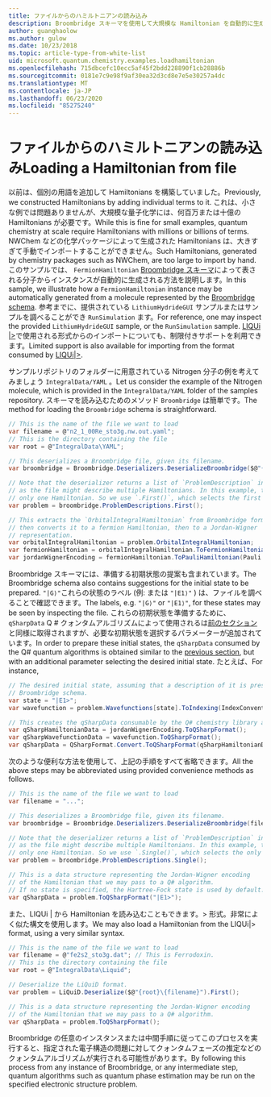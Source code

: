 ```yaml
---
title: ファイルからのハミルトニアンの読み込み
description: Broombridge スキーマを使用して大規模な Hamiltonian を自動的に生成する方法について説明します。
author: guanghaolow
ms.author: gulow
ms.date: 10/23/2018
ms.topic: article-type-from-white-list
uid: microsoft.quantum.chemistry.examples.loadhamiltonian
ms.openlocfilehash: 715dbcefc10ecc5af45f2bdd228890f1cb28886b
ms.sourcegitcommit: 0181e7c9e98f9af30ea32d3cd8e7e5e30257a4dc
ms.translationtype: MT
ms.contentlocale: ja-JP
ms.lasthandoff: 06/23/2020
ms.locfileid: "85275240"
---
```

# <a name="loading-a-hamiltonian-from-file"></a><span data-ttu-id="1318d-103">ファイルからのハミルトニアンの読み込み</span><span class="sxs-lookup"><span data-stu-id="1318d-103">Loading a Hamiltonian from file</span></span>
<span data-ttu-id="1318d-104">以前は、個別の用語を追加して Hamiltonians を構築していました。</span><span class="sxs-lookup"><span data-stu-id="1318d-104">Previously, we constructed Hamiltonians by adding individual terms to it.</span></span> <span data-ttu-id="1318d-105">これは、小さな例では問題ありませんが、大規模な量子化学には、何百万または十億の Hamiltonians が必要です。</span><span class="sxs-lookup"><span data-stu-id="1318d-105">While this is fine for small examples, quantum chemistry at scale require Hamiltonians with millions or billions of terms.</span></span> <span data-ttu-id="1318d-106">NWChem などの化学パッケージによって生成された Hamiltonians は、大きすぎて手動でインポートすることができません。</span><span class="sxs-lookup"><span data-stu-id="1318d-106">Such Hamiltonians, generated by chemistry packages such as NWChem, are too large to import by hand.</span></span> <span data-ttu-id="1318d-107">このサンプルでは、 `FermionHamiltonian` [Broombridge スキーマ](xref:microsoft.quantum.libraries.chemistry.schema.broombridge)によって表される分子からインスタンスが自動的に生成される方法を説明します。</span><span class="sxs-lookup"><span data-stu-id="1318d-107">In this sample, we illustrate how a `FermionHamiltonian` instance may be automatically generated from a molecule represented by the [Broombridge schema](xref:microsoft.quantum.libraries.chemistry.schema.broombridge).</span></span> <span data-ttu-id="1318d-108">参考までに、提供されている `LithiumHydrideGUI` サンプルまたはサンプルを調べることができ `RunSimulation` ます。</span><span class="sxs-lookup"><span data-stu-id="1318d-108">For reference, one may inspect the provided `LithiumHydrideGUI` sample, or the `RunSimulation` sample.</span></span> <span data-ttu-id="1318d-109">[LIQUi |>](https://www.microsoft.com/en-us/research/project/language-integrated-quantum-operations-liqui/)で使用される形式からのインポートについても、制限付きサポートを利用できます。</span><span class="sxs-lookup"><span data-stu-id="1318d-109">Limited support is also available for importing from the format consumed by [LIQUi|>](https://www.microsoft.com/en-us/research/project/language-integrated-quantum-operations-liqui/).</span></span>

<span data-ttu-id="1318d-110">サンプルリポジトリのフォルダーに用意されている Nitrogen 分子の例を考えてみましょう `IntegralData/YAML` 。</span><span class="sxs-lookup"><span data-stu-id="1318d-110">Let us consider the example of the Nitrogen molecule, which is provided in the `IntegralData/YAML` folder of the samples repository.</span></span> <span data-ttu-id="1318d-111">スキーマを読み込むためのメソッド `Broombridge` は簡単です。</span><span class="sxs-lookup"><span data-stu-id="1318d-111">The method for loading the `Broombridge` schema is straightforward.</span></span>

```csharp
// This is the name of the file we want to load
var filename = @"n2_1_00Re_sto3g.nw.out.yaml";
// This is the directory containing the file
var root = @"IntegralData\YAML";

// This deserializes a Broombridge file, given its filename.
var broombridge = Broombridge.Deserializers.DeserializeBroombridge($@"{root}\{filename}");

// Note that the deserializer returns a list of `ProblemDescription` instances 
// as the file might describe multiple Hamiltonians. In this example, there is 
// only one Hamiltonian. So we use `.First()`, which selects the first element of the list.
var problem = broombridge.ProblemDescriptions.First();

// This extracts the `OrbitalIntegralHamiltonian` from Broombridge format,
// then converts it to a fermion Hamiltonian, then to a Jordan-Wigner
// representation.
var orbitalIntegralHamiltonian = problem.OrbitalIntegralHamiltonian;
var fermionHamiltonian = orbitalIntegralHamiltonian.ToFermionHamiltonian(IndexConvention.UpDown);
var jordanWignerEncoding = fermionHamiltonian.ToPauliHamiltonian(Pauli.QubitEncoding.JordanWigner);
```

<span data-ttu-id="1318d-112">Broombridge スキーマには、準備する初期状態の提案も含まれています。</span><span class="sxs-lookup"><span data-stu-id="1318d-112">The Broombridge schema also contains suggestions for the initial state to be prepared.</span></span> <span data-ttu-id="1318d-113">`"|G⟩"`これらの状態のラベル (例: または `"|E1⟩"` ) は、ファイルを調べることで確認できます。</span><span class="sxs-lookup"><span data-stu-id="1318d-113">The labels, e.g. `"|G⟩"` or `"|E1⟩"`, for these states may be seen by inspecting the file.</span></span> <span data-ttu-id="1318d-114">これらの初期状態を準備するために、 `qSharpData` Q # クォンタムアルゴリズムによって使用されるは[前のセクション](xref:microsoft.quantum.chemistry.examples.energyestimate)と同様に取得されますが、必要な初期状態を選択するパラメーターが追加されています。</span><span class="sxs-lookup"><span data-stu-id="1318d-114">In order to prepare these initial states, the `qSharpData` consumed by the Q# quantum algorithms is obtained similar to the [previous section](xref:microsoft.quantum.chemistry.examples.energyestimate), but with an additional parameter selecting the desired initial state.</span></span> <span data-ttu-id="1318d-115">たとえば、</span><span class="sxs-lookup"><span data-stu-id="1318d-115">For instance,</span></span>
```csharp
// The desired initial state, assuming that a description of it is present in the
// Broombridge schema.
var state = "|E1>";
var wavefunction = problem.Wavefunctions[state].ToIndexing(IndexConvention.UpDown);

// This creates the qSharpData consumable by the Q# chemistry library algorithms.
var qSharpHamiltonianData = jordanWignerEncoding.ToQSharpFormat();
var qSharpWavefunctionData = wavefunction.ToQSharpFormat();
var qSharpData = QSharpFormat.Convert.ToQSharpFormat(qSharpHamiltonianData, qSharpWavefunctionData);
```

<span data-ttu-id="1318d-116">次のような便利な方法を使用して、上記の手順をすべて省略できます。</span><span class="sxs-lookup"><span data-stu-id="1318d-116">All the above steps may be abbreviated using provided convenience methods as follows.</span></span>
```csharp
// This is the name of the file we want to load
var filename = "...";

// This deserializes a Broombridge file, given its filename.
var broombridge = Broombridge.Deserializers.DeserializeBroombridge(filename);

// Note that the deserializer returns a list of `ProblemDescription` instances 
// as the file might describe multiple Hamiltonians. In this example, there is 
// only one Hamiltonian. So we use `.Single()`, which selects the only element of the list.
var problem = broombridge.ProblemDescriptions.Single();

// This is a data structure representing the Jordan-Wigner encoding 
// of the Hamiltonian that we may pass to a Q# algorithm.
// If no state is specified, the Hartree-Fock state is used by default.
var qSharpData = problem.ToQSharpFormat("|E1>");
```

<span data-ttu-id="1318d-117">また、LIQUi | から Hamiltonian を読み込むこともできます。> 形式。非常によく似た構文を使用します。</span><span class="sxs-lookup"><span data-stu-id="1318d-117">We may also load a Hamiltonian from the LIQUi|> format, using a very similar syntax.</span></span> 

```csharp
// This is the name of the file we want to load
var filename = @"fe2s2_sto3g.dat"; // This is Ferrodoxin.
// This is the directory containing the file
var root = @"IntegralData\Liquid";

// Deserialize the LiQuiD format.
var problem = LiQuiD.Deserialize($@"{root}\{filename}").First();

// This is a data structure representing the Jordan-Wigner encoding 
// of the Hamiltonian that we may pass to a Q# algorithm.
var qSharpData = problem.ToQSharpFormat();
```

<span data-ttu-id="1318d-118">Broombridge の任意のインスタンスまたは中間手順に従ってこのプロセスを実行すると、指定された電子構造の問題に対してクォンタムフェーズの推定などのクォンタムアルゴリズムが実行される可能性があります。</span><span class="sxs-lookup"><span data-stu-id="1318d-118">By following this process from any instance of Broombridge, or any intermediate step, quantum algorithms such as quantum phase estimation may be run on the specified electronic structure problem.</span></span>
